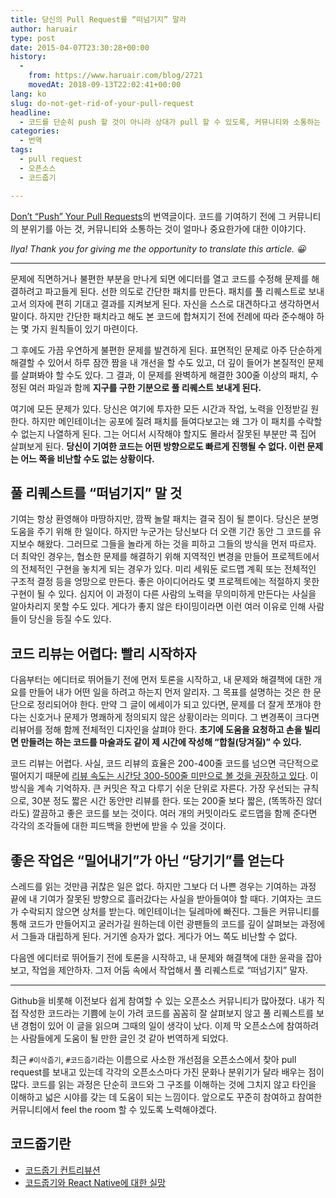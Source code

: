 ```yaml
---
title: 당신의 Pull Request를 “떠넘기지” 말라
author: haruair
type: post
date: 2015-04-07T23:30:28+00:00
history:
  - 
    from: https://www.haruair.com/blog/2721
    movedAt: 2018-09-13T22:02:41+00:00
lang: ko
slug: do-not-get-rid-of-your-pull-request
headline:
  - 코드를 단순히 push 할 것이 아니라 상대가 pull 할 수 있도록, 커뮤니티와 소통하는 방법. 번역글.
categories:
  - 번역
tags:
  - pull request
  - 오픈소스
  - 코드줍기

---
```

[Don&#8217;t &#8220;Push&#8221; Your Pull Requests][1]의 번역글이다. 코드를 기여하기 전에 그 커뮤니티의 분위기를 아는 것, 커뮤니티와 소통하는 것이 얼마나 중요한가에 대한 이야기다.

_Ilya! Thank you for giving me the opportunity to translate this article. 😀_

* * *

문제에 직면하거나 불편한 부분을 만나게 되면 에디터를 열고 코드를 수정해 문제를 해결하려고 파고들게 된다. 선한 의도로 간단한 패치를 만든다. 패치를 풀 리퀘스트로 보내고서 의자에 편히 기대고 결과를 지켜보게 된다. 자신을 스스로 대견하다고 생각하면서 말이다. 하지만 간단한 패치라고 해도 본 코드에 합쳐지기 전에 전례에 따라 준수해야 하는 몇 가지 원칙들이 있기 마련이다.

그 후에도 가끔 우연하게 불편한 문제를 발견하게 된다. 표면적인 문제로 아주 단순하게 해결할 수 있어서 하루 잠깐 짬을 내 개선을 할 수도 있고, 더 깊이 들어가 본질적인 문제를 살펴봐야 할 수도 있다. 그 결과, 이 문제를 완벽하게 해결한 300줄 이상의 패치, 수정된 여러 파일과 함께 **지구를 구한 기분으로 풀 리퀘스트 보내게 된다.**

여기에 모든 문제가 있다. 당신은 여기에 투자한 모든 시간과 작업, 노력을 인정받길 원한다. 하지만 메인테이너는 공포에 질려 패치를 들여다보고는 왜 그가 이 패치를 수락할 수 없는지 나열하게 된다. 그는 어디서 시작해야 할지도 몰라서 잘못된 부분만 콕 집어 살펴보게 된다. **당신이 기여한 코드는 어떤 방향으로도 빠르게 진행될 수 없다. 이런 문제는 어느 쪽을 비난할 수도 없는 상황이다.**

## 풀 리퀘스트를 &#8220;떠넘기지&#8221; 말 것

기여는 항상 환영해야 마땅하지만, 깜짝 놀랄 패치는 결국 짐이 될 뿐이다. 당신은 분명 도움을 주기 위해 한 일이다. 하지만 누군가는 당신보다 더 오랜 기간 동안 그 코드를 유지보수 해왔다. 그러므로 그들을 놀라게 하는 것을 피하고 그들의 방식을 먼저 따르자. 더 최악인 경우는, 협소한 문제를 해결하기 위해 지역적인 변경을 만들어 프로젝트에서의 전체적인 구현을 놓치게 되는 경우가 있다. 미리 세워둔 로드맵 계획 또는 전체적인 구조적 결정 등을 엉망으로 만든다. 좋은 아이디어라도 몇 프로젝트에는 적절하지 못한 구현이 될 수 있다. 심지어 이 과정이 다른 사람의 노력을 무의미하게 만든다는 사실을 알아차리지 못할 수도 있다. 게다가 좋지 않은 타이밍이라면 이런 여러 이유로 인해 사람들이 당신을 등질 수도 있다.

## 코드 리뷰는 어렵다: 빨리 시작하자

다음부터는 에디터로 뛰어들기 전에 먼저 토론을 시작하고, 내 문제와 해결책에 대한 개요를 만들어 내가 어떤 일을 하려고 하는지 먼저 알리자. 그 목표를 설명하는 것은 한 문단으로 정리되어야 한다. 만약 그 글이 에세이가 되고 있다면, 문제를 더 잘게 쪼개야 한다는 신호거나 문제가 명쾌하게 정의되지 않은 상황이라는 의미다. 그 변경폭이 크다면 리뷰어를 정해 함께 전체적인 디자인을 살펴야 한다. **초기에 도움을 요청하고 손을 빌리면 만들려는 하는 코드를 마술과도 같이 제 시간에 작성해 &#8220;합칠(당겨질)&#8221; 수 있다.**

코드 리뷰는 어렵다. 사실, 코드 리뷰의 효율은 200-400줄 코드를 넘으면 극단적으로 떨어지기 때문에 [리뷰 속도는 시간당 300-500줄 미만으로 볼 것을 권장하고 있다][2]. 이 방식을 계속 기억하자. 큰 커밋은 작고 다루기 쉬운 단위로 자른다. 가장 우선되는 규칙으로, 30분 정도 짧은 시간 동안만 리뷰를 한다. 또는 200줄 보다 짧은, (똑똑하진 않더라도) 깔끔하고 좋은 코드를 보는 것이다. 여러 개의 커밋이라도 로드맵을 함께 준다면 각각의 조각들에 대한 피드백을 한번에 받을 수 있을 것이다.

## 좋은 작업은 &#8220;밀어내기&#8221;가 아닌 &#8220;당기기&#8221;를 얻는다

스레드를 읽는 것만큼 귀찮은 일은 없다. 하지만 그보다 더 나쁜 경우는 기여하는 과정 끝에 내 기여가 잘못된 방향으로 흘러갔다는 사실을 받아들여야 할 때다. 기여자는 코드가 수락되지 않으면 상처를 받는다. 메인테이너는 딜레마에 빠진다. 그들은 커뮤니티를 통해 코드가 만들어지고 굴러가길 원하는데 이런 광팬들의 코드를 깊이 살펴보는 과정에서 그들과 대립하게 된다. 거기엔 승자가 없다. 게다가 어느 쪽도 비난할 수 없다.

다음엔 에디터로 뛰어들기 전에 토론을 시작하고, 내 문제와 해결책에 대한 윤곽을 잡아보고, 작업을 제안하자. 그저 어둠 속에서 작업해서 풀 리퀘스트로 &#8220;떠넘기지&#8221; 말자.

* * *

Github을 비롯해 이전보다 쉽게 참여할 수 있는 오픈소스 커뮤니티가 많아졌다. 내가 직접 작성한 코드라는 기쁨에 눈이 가려 코드를 꼼꼼히 잘 살펴보지 않고 풀 리퀘스트를 보낸 경험이 있어 이 글을 읽으며 그때의 일이 생각이 났다. 이제 막 오픈소스에 참여하려는 사람들에게 도움이 될 만한 글인 것 같아 번역하게 되었다.

최근 `#이삭줍기`, `#코드줍기`라는 이름으로 사소한 개선점을 오픈소스에서 찾아 pull request를 보내고 있는데 각각의 오픈소스마다 가진 문화나 분위기가 달라 배우는 점이 많다. 코드를 읽는 과정은 단순히 코드와 그 구조를 이해하는 것에 그치지 않고 타인을 이해하고 넓은 시야를 갖는 데 도움이 되는 느낌이다. 앞으로도 꾸준히 참여하고 참여한 커뮤니티에서 feel the room 할 수 있도록 노력해야겠다.

## 코드줍기란

  * [코드줍기 컨트리뷰션][3]
  * [코드줍기와 React Native에 대한 실망][4]

 [1]: https://www.igvita.com/2011/12/19/dont-push-your-pull-requests/
 [2]: http://smartbear.com/SmartBear/media/pdfs/11_Best_Practices_for_Peer_Code_Review.pdf
 [3]: http://slides.com/krazyeom/381739
 [4]: http://www.appilogue.kr/2844566